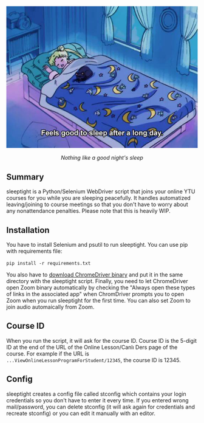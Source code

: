 <div align="center">
	<img src="sleep.jpg"/>
	<p><em>Nothing like a good night's sleep</em></p>
</div>

## Summary
sleeptight is a Python/Selenium WebDriver script that joins your online YTU courses for you while you are sleeping peacefully. It handles automatized leaving/joining to course meetings so that you don't have to worry about any nonattendance penalties. Please note that this is heavily WIP.

## Installation
You have to install Selenium and psutil to run sleeptight. You can use pip with requirements file:

`pip install -r requirements.txt` 

You also have to [download ChromeDriver binary](https://sites.google.com/chromium.org/driver/) and put it in the same directory with the sleeptight script.
Finally, you need to let ChromeDriver open Zoom binary automatically by checking the "Always open these types of links in the associated app" when ChromDriver prompts you to open Zoom when you run sleeptight for the first time. You can also set Zoom to join audio automaically from Zoom.

## Course ID
When you run the script, it will ask for the course ID. Course ID is the 5-digit ID at the end of the URL of the Online Lesson/Canlı Ders page of the course. For example if the URL is `...ViewOnlineLessonProgramForStudent/12345`, the course ID is 12345.

## Config
sleeptight creates a config file called stconfig which contains your login credentials so you don't have to enter it every time. If you entered wrong mail/password, you can delete stconfig (it will ask again for credentials and recreate stconfig) or you can edit it manually with an editor.

